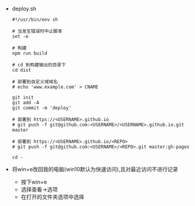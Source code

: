 - deploy.sh

  ```shell
  #!/usr/bin/env sh
   
  # 当发生错误时中止脚本
  set -e
   
  # 构建
  npm run build
   
  # cd 到构建输出的目录下
  cd dist
   
  # 部署到自定义域域名
  # echo 'www.example.com' > CNAME
   
  git init
  git add -A
  git commit -m 'deploy'
   
  # 部署到 https://<USERNAME>.github.io
  # git push -f git@github.com:<USERNAME>/<USERNAME>.github.io.git master
   
  # 部署到 https://<USERNAME>.github.io/<REPO>
  # git push -f git@github.com:<USERNAME>/<REPO>.git master:gh-pages
   
  cd -
  ```

  

- 将win+e改回我的电脑(win10默认为快速访问),且对最近访问不进行记录

  - 按下win+e
  - 选择查看->选项
  - 在打开的文件夹选项中选择

  

